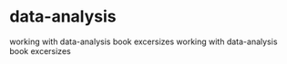 # data-analysis
working with data-analysis book excersizes
working with data-analysis book excersizes
